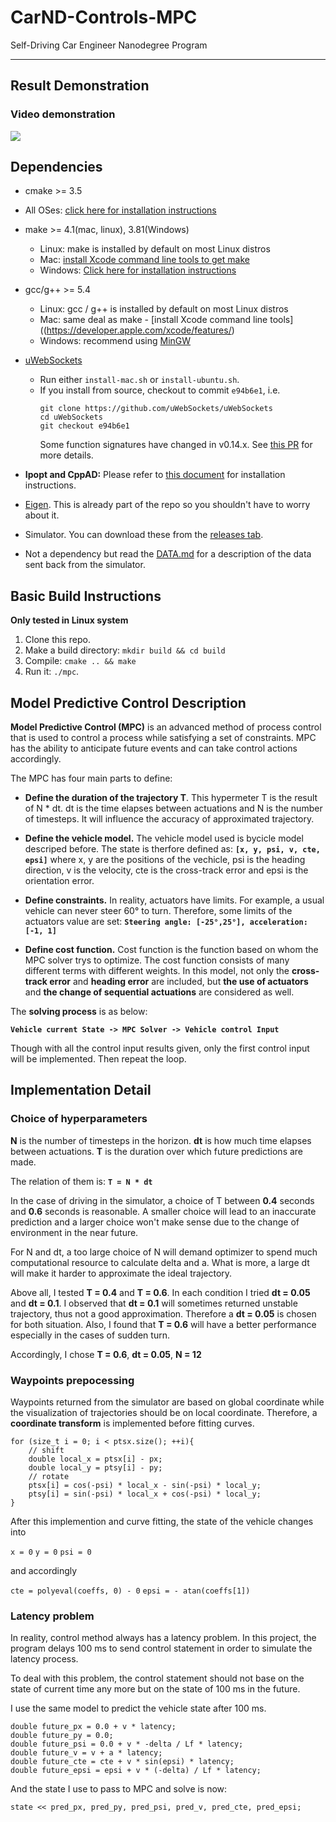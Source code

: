# CarND-Controls-MPC
Self-Driving Car Engineer Nanodegree Program

---

## Result Demonstration
### Video demonstration

[![](https://img.youtube.com/vi/8qw0ykeOhuI/0.jpg)](https://youtu.be/8qw0ykeOhuI)


## Dependencies

* cmake >= 3.5
 * All OSes: [click here for installation instructions](https://cmake.org/install/)
* make >= 4.1(mac, linux), 3.81(Windows)
  * Linux: make is installed by default on most Linux distros
  * Mac: [install Xcode command line tools to get make](https://developer.apple.com/xcode/features/)
  * Windows: [Click here for installation instructions](http://gnuwin32.sourceforge.net/packages/make.htm)
* gcc/g++ >= 5.4
  * Linux: gcc / g++ is installed by default on most Linux distros
  * Mac: same deal as make - [install Xcode command line tools]((https://developer.apple.com/xcode/features/)
  * Windows: recommend using [MinGW](http://www.mingw.org/)
* [uWebSockets](https://github.com/uWebSockets/uWebSockets)
  * Run either `install-mac.sh` or `install-ubuntu.sh`.
  * If you install from source, checkout to commit `e94b6e1`, i.e.
    ```
    git clone https://github.com/uWebSockets/uWebSockets
    cd uWebSockets
    git checkout e94b6e1
    ```
    Some function signatures have changed in v0.14.x. See [this PR](https://github.com/udacity/CarND-MPC-Project/pull/3) for more details.

* **Ipopt and CppAD:** Please refer to [this document](https://github.com/udacity/CarND-MPC-Project/blob/master/install_Ipopt_CppAD.md) for installation instructions.
* [Eigen](http://eigen.tuxfamily.org/index.php?title=Main_Page). This is already part of the repo so you shouldn't have to worry about it.
* Simulator. You can download these from the [releases tab](https://github.com/udacity/self-driving-car-sim/releases).
* Not a dependency but read the [DATA.md](./DATA.md) for a description of the data sent back from the simulator.


## Basic Build Instructions

**Only tested in Linux system**

1. Clone this repo.
2. Make a build directory: `mkdir build && cd build`
3. Compile: `cmake .. && make`
4. Run it: `./mpc`.


## Model Predictive Control Description
**Model Predictive Control (MPC)** is an advanced method of process control that is used to control a process while satisfying a set of constraints. MPC has the ability to anticipate future events and can take control actions accordingly.

The MPC has four main parts to define:

- **Define the duration of the trajectory **T****. This hypermeter T is the result of N * dt. dt is the time elapses between actuations and N is the number of timesteps. It will influence the accuracy of approximated trajectory.

- **Define the vehicle model.** The vehicle model used is bycicle model descriped before. The state is therfore defined as: **`[x, y, psi, v, cte, epsi]`** where x, y are the positions of the vechicle, psi is the heading direction, v is the velocity, cte is the cross-track error and epsi is the orientation error.

- **Define constraints.** In reality, actuators have limits. For example, a usual vehicle can never steer 60° to turn. Therefore, some limits of the actuators value are set: **`Steering angle: [-25°,25°], acceleration: [-1, 1]`**

- **Define cost function.** Cost function is the function based on whom the MPC solver trys to optimize. The cost function consists of many different terms with different weights. In this model, not only the **cross-track error** and **heading error** are included, but **the use of actuators** and **the change of sequential actuations** are considered as well.


The **solving process** is as below:

**`Vehicle current State -> MPC Solver -> Vehicle control Input`**

Though with all the control input results given, only the first control input will be implemented. Then repeat the loop.



## Implementation Detail 

### Choice of hyperparameters
**N** is the number of timesteps in the horizon. **dt** is how much time elapses between actuations. **T** is the duration over which future predictions are made. 

The relation of them is: **`T = N * dt`**

In the case of driving in the simulator, a choice of T between **0.4** seconds and **0.6** seconds is reasonable. A smaller choice will lead to an inaccurate prediction and a larger choice won't make sense due to the change of environment in the near future.

For N and dt, a too large choice of N will demand optimizer to spend much computational resource to calculate delta and a. What is more, a large dt will make it harder to approximate the ideal trajectory.

Above all, I tested **T = 0.4** and **T = 0.6**. In each condition I tried **dt = 0.05** and **dt = 0.1**. I observed that **dt = 0.1** will sometimes returned unstable trajectory, thus not a good approximation. Therefore a **dt = 0.05** is chosen for both situation. Also, I found that **T = 0.6** will have a better performance especially in the cases of sudden turn. 

Accordingly, I chose **T = 0.6**, **dt = 0.05**, **N = 12**


### Waypoints prepocessing
Waypoints returned from the simulator are based on global coordinate while the visualization of trajectories should be on local coordinate. Therefore, a **coordinate transform** is implemented before fitting curves.

	for (size_t i = 0; i < ptsx.size(); ++i){
		// shift
		double local_x = ptsx[i] - px;
		double local_y = ptsy[i] - py;
		// rotate
        ptsx[i] = cos(-psi) * local_x - sin(-psi) * local_y;
        ptsy[i] = sin(-psi) * local_x + cos(-psi) * local_y;
    }

After this implemention and curve fitting, the state of the vehicle changes into 

`x = 0` `y = 0` `psi = 0` 

and accordingly 

`cte = polyeval(coeffs, 0) - 0`
`epsi = - atan(coeffs[1])`


### Latency problem
In reality, control method always has a latency problem. In this project, the program delays 100 ms to send control statement in order to simulate the latency process.

To deal with this problem, the control statement should not base on the state of current time any more but on the state of 100 ms in the future.

I use the same model to predict the vehicle state after 100 ms.

	double future_px = 0.0 + v * latency;
	double future_py = 0.0;
	double future_psi = 0.0 + v * -delta / Lf * latency;
	double future_v = v + a * latency;
	double future_cte = cte + v * sin(epsi) * latency;
	double future_epsi = epsi + v * (-delta) / Lf * latency;

And the state I use to pass to MPC and solve is now:

`state << pred_px, pred_py, pred_psi, pred_v, pred_cte, pred_epsi;`